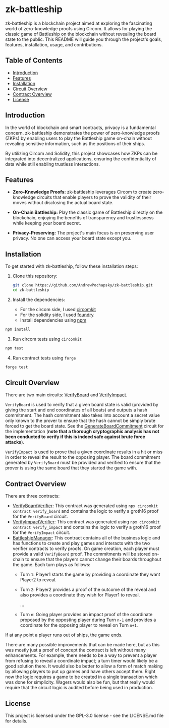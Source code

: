 # zk-battleship
zk-battleship is a blockchain project aimed at exploring the fascinating world of zero-knowledge proofs using Circom. It allows for playing the classic game of Battleship on the blockchain without revealing the board state to the public. This README will guide you through the project's goals, features, installation, usage, and contributions.

## Table of Contents

- [Introduction](#introduction)
- [Features](#features)
- [Installation](#installation)
- [Circuit Overview](#circuit-overview)
- [Contract Overview](#contract-overview)
- [License](#license)

## Introduction

In the world of blockchain and smart contracts, privacy is a fundamental concern. zk-battleship demonstrates the power of zero-knowledge proofs (ZKPs) by enabling users to play the Battleship game on-chain without revealing sensitive information, such as the positions of their ships.

By utilizing Circom and Solidity, this project showcases how ZKPs can be integrated into decentralized applications, ensuring the confidentiality of data while still enabling trustless interactions.

## Features

- **Zero-Knowledge Proofs:** zk-battleship leverages Circom to create zero-knowledge circuits that enable players to prove the validity of their moves without disclosing the actual board state.

- **On-Chain Battleship:** Play the classic game of Battleship directly on the blockchain, enjoying the benefits of transparency and trustlessness while keeping your board secret.

- **Privacy-Preserving:** The project's main focus is on preserving user privacy. No one can access your board state except you.

## Installation

To get started with zk-battleship, follow these installation steps:

1. Clone this repository:

   ```bash
   git clone https://github.com/AndrewPochapsky/zk-battleship.git
   cd zk-battleship
   ```
   
2. Install the dependencies:
   - For the circom side, I used [circomkit](https://github.com/erhant/circomkit)
   - For the solidity side, I used [foundry](https://github.com/foundry-rs/foundry)
   - Install dependencies using [npm](https://github.com/npm/cli)
  ```bash
  npm install
  ```
3. Run circom tests using `circomkit`
  ```bash
  npm test
  ```
4. Run contract tests using `forge`
  ```bash
  forge test
  ```

## Circuit Overview
There are two main circuits: [VerifyBoard](circuits/verify_board.circom) and [VerifyImpact](circuits/verify_impact.circom). 

`VerifyBoard` is used to verify that a given board state is valid (provided by giving the start and end coordinates of all boats) and outputs a hash commitment. The hash commitment also takes into account a secret value only known to the prover to ensure that the hash cannot be simply brute forced to get the board state. See the [GenerateBoardCommitment](circuits/commit.circom) circuit for the implementation (**note that a thorough cryptographic analysis has not been conducted to verify if this is indeed safe against brute force attacks**).

`VerifyImpact` is used to prove that a given coordinate results in a hit or miss in order to reveal the result to the opposing player. The board commitment generated by `VerifyBoard` must be provided and verified to ensure that the prover is using the same board that they started the game with.

## Contract Overview
There are three contracts: 
- [VerifyBoardVerifier](contracts/VerifyBoardVerifier.sol): This contract was generated using `npx circomkit contract verify_board` and contains the logic to verify a groth16 proof for the `VerifyBoard` circuit.
- [VerifyImpactVerifier](contracts/VerifyImpactVerifier.sol):  This contract was generated using `npx circomkit contract verify_impact` and contains the logic to verify a groth16 proof for the `VerifyImpact` circuit.
- [BattleshipManager](contracts/BattleshipManager.sol): This contract contains all of the business logic and has functions to create and play games and interacts with the two verifier contracts to verify proofs. On game creation, each player must provide a valid `VerifyBoard` proof. The commitments will be stored on-chain to ensure that the players cannot change their boards throughout the game. Each turn plays as follows:
  -   Turn `1`: Player1 starts the game by providing a coordinate they want Player2 to reveal.
  -   Turn `2`: Player2 provides a proof of the outcome of the reveal and also provides a coordinate they wish for Player1 to reveal.
  
       ...
  -   Turn `n`: Going player provides an impact proof of the coordinate proposed by the opposting player during Turn `n-1` and provides a coordinate for the opposing player to reveal on Turn `n+1`.

If at any point a player runs out of ships, the game ends. 

There are many possible improvements that can be made here, but as this was mostly just a proof of concept the contract is left without many enhancements. For example, there needs to be a way to prevent a player from refusing to reveal a coordinate impact; a turn timer would likely be a good solution there. It would also be better to allow a form of match making by allowing players to put up games and have others accept them. Right now the logic requires a game to be created in a single transaction which was done for simplicity. Wagers would also be fun, but that really would require that the circuit logic is audited before being used in production.

## License

This project is licensed under the GPL-3.0 license - see the LICENSE.md file for details.

